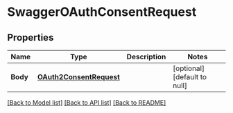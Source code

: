 # SwaggerOAuthConsentRequest

## Properties
Name | Type | Description | Notes
------------ | ------------- | ------------- | -------------
**Body** | [**OAuth2ConsentRequest**](oAuth2ConsentRequest.md) |  | [optional] [default to null]

[[Back to Model list]](../README.md#documentation-for-models) [[Back to API list]](../README.md#documentation-for-api-endpoints) [[Back to README]](../README.md)


